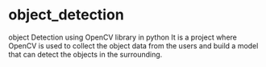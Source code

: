 # object_detection
object Detection using OpenCV library in python
It is a project where OpenCV is used to collect the object data from the users and build a model that can detect the objects in the surrounding.
